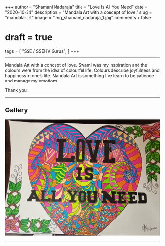 +++
author = "Shamani Nadaraja"
title = "Love Is All You Need"
date = "2020-10-24"
description = "Mandala Art with a concept of love."
slug = "mandala-art"
image = "img_shamani_nadaraja_1.jpg"
comments = false
# draft = true
tags = [
    "SSE / SSEHV Gurus",
]
+++

---

Mandala Art with a concept of love. Swami was my inspiration and the
colours were from the idea of colourful life. Colours describe joyfulness and happiness in one’s life. Mandala Art is something I’ve learn to be patience and manage my emotions.

Thank you

---

## Gallery

![](img_shamani_nadaraja_1.jpg)

---
